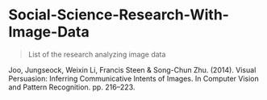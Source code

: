 # Social-Science-Research-With-Image-Data

>List of the research analyzing image data

Joo, Jungseock, Weixin Li, Francis Steen \& Song-Chun Zhu. (2014). Visual Persuasion: Inferring Communicative Intents of Images. In Computer Vision and Pattern Recognition. pp. 216–223.
